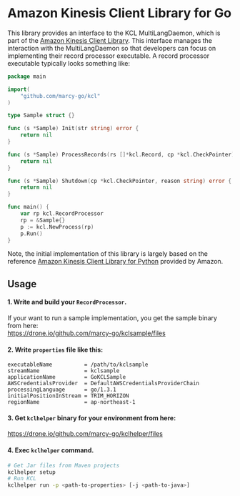# Amazon Kinesis Client Library for Go

This library provides an interface to the KCL MultiLangDaemon, which is part of the
[Amazon Kinesis Client Library](https://github.com/awslabs/amazon-kinesis-client). This interface manages the
interaction with the MultiLangDaemon so that developers can focus on
implementing their record processor executable. A record processor executable
typically looks something like:

```go
package main

import(
	"github.com/marcy-go/kcl"
)

type Sample struct {}

func (s *Sample) Init(str string) error {
	return nil
}

func (s *Sample) ProcessRecords(rs []*kcl.Record, cp *kcl.CheckPointer) error {
	return nil
}

func (s *Sample) Shutdown(cp *kcl.CheckPointer, reason string) error {
	return nil
}

func main() {
	var rp kcl.RecordProcessor
	rp = &Sample{}
	p := kcl.NewProcess(rp)
	p.Run()
}
```

Note, the initial implementation of this library is largely based on the reference [Amazon Kinesis Client Library for Python](https://github.com/awslabs/amazon-kinesis-client-python) provided by Amazon.

## Usage
#### 1. Write and build your `RecordProcessor`.  
If your want to run a sample implementation, you get the sample binary from here:  
https://drone.io/github.com/marcy-go/kclsample/files
#### 2. Write `properties` file like this:  
```properties
executableName          = /path/to/kclsample
streamName              = kclsample
applicationName         = GoKCLSample
AWSCredentialsProvider  = DefaultAWSCredentialsProviderChain
processingLanguage      = go/1.3.1
initialPositionInStream = TRIM_HORIZON
regionName              = ap-northeast-1
```
#### 3. Get `kclhelper` binary for your environment from here:  
https://drone.io/github.com/marcy-go/kclhelper/files
#### 4. Exec `kclhelper` command.
```sh
# Get Jar files from Maven projects
kclhelper setup
# Run KCL
kclhelper run -p <path-to-properties> [-j <path-to-java>]
```

